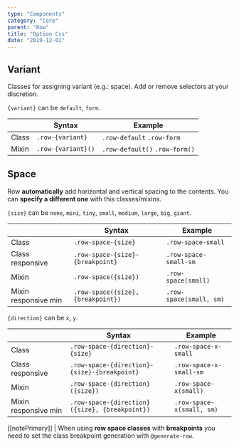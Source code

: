 ```yaml
---
type: "Components"
category: "Core"
parent: "Row"
title: "Option Css"
date: "2019-12-01"
---
```


## Variant

Classes for assigning variant (e.g.: space). Add or remove selectors at your discretion.

`{variant}` can be `default`, `form`.

<div class="table-scroll">

|                         | Syntax                                    | Example                       |
| ----------------------- | ----------------------------------------- | ----------------------------- |
| Class                   | `.row-{variant}`                        | `.row-default` `.row-form` |
| Mixin                   | `.row-{variant}()`                      | `.row-default()` `.row-form()`  |

</div>

## Space

Row **automatically** add horizontal and vertical spacing to the contents. You can **specify a different one** with this classes/mixins.

`{size}` can be `none`, `mini`, `tiny`, `small`, `medium`, `large`, `big`, `giant`.

<div class="table-scroll">

|                         | Syntax                                    | Example                       |
| ----------------------- | ----------------------------------------- | ----------------------------- |
| Class                   | `.row-space-{size}`                      | `.row-space-small`           |
| Class responsive        | `.row-space-{size}-{breakpoint}`         | `.row-space-small-sm`        |
| Mixin                   | `.row-space({size})`                      | `.row-space(small)`           |
| Mixin responsive min    | `.row-space({size}, {breakpoint})`        | `.row-space(small, sm)`       |

</div>

`{direction}` can be `x`, `y`.

<div class="table-scroll">

|                         | Syntax                                    | Example                       |
| ----------------------- | ----------------------------------------- | ----------------------------- |
| Class                   | `.row-space-{direction}-{size}`                      | `.row-space-x-small`           |
| Class responsive        | `.row-space-{direction}-{size}-{breakpoint}`         | `.row-space-x-small-sm`        |
| Mixin                   | `.row-space-{direction}({size})`                      | `.row-space-x(small)`           |
| Mixin responsive min    | `.row-space-{direction}({size}, {breakpoint})`        | `.row-space-x(small, sm)`       |

</div>

[[notePrimary]]
| When using **row space classes** with **breakpoints** you need to set the class breakpoint generation with `@generate-row`.

<demo>
  <demovanilla src="vanilla/components/core/row/space-none" mode="grid">
  </demovanilla>
  <demovanilla src="vanilla/components/core/row/space-mini" mode="grid">
  </demovanilla>
  <demovanilla src="vanilla/components/core/row/space-tiny" mode="grid">
  </demovanilla>
  <demovanilla src="vanilla/components/core/row/space-small" mode="grid">
  </demovanilla>
  <demovanilla src="vanilla/components/core/row/space-medium" mode="grid">
  </demovanilla>
  <demovanilla src="vanilla/components/core/row/space-large" mode="grid">
  </demovanilla>
  <demovanilla src="vanilla/components/core/row/space-big" mode="grid">
  </demovanilla>
  <demovanilla src="vanilla/components/core/row/space-giant" mode="grid">
  </demovanilla>
</demo>
